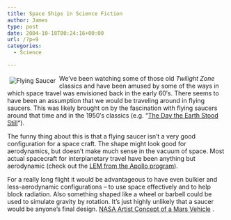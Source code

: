 ```yaml
---
title: Space Ships in Science Fiction
author: James
type: post
date: 2004-10-18T00:24:16+00:00
url: /?p=9
categories:
  - Science

---
```

<img src="images/saucer.jpg" alt="Flying Saucer" align="left" border="5" style="border-color:white;" />We&#8217;ve been watching some of those old _Twilight Zone_ classics and have been amused by some of the ways in which space travel was envisioned back in the early 60&#8242;s. There seems to have been an assumption that we would be traveling around in flying saucers. This was likely brought on by the fascination with flying saucers around that time and in the 1950&#8242;s classics (e.g. &#8220;[The Day the Earth Stood Still][1]&#8220;).

The funny thing about this is that a flying saucer isn&#8217;t a very good configuration for a space craft. The shape might look good for aerodynamics, but doesn&#8217;t make much sense in the vacuum of space. Most actual spacecraft for interplanetary travel have been anything but aerodynamic (check out the [LEM from the Apollo program][2]). 

For a really long flight it would be advantageous to have even bulkier and less-aerodynamic configurations &#8211; to use space effectively and to help block radiation. Also something shaped like a wheel or barbell could be used to simulate gravity by rotation. It&#8217;s just highly unlikely that a saucer would be anyone&#8217;s final design.  [NASA Artist Concept of a Mars Vehicle][3] .

 [1]: http://www.dvdmaniacs.net/Reviews/A-D/day_earth_stood_still.html
 [2]: http://www.nasa.gov/missions/solarsystem/f_leftovers.html
 [3]: http://www.spaceflight.nasa.gov/gallery/images/mars/marsvehicles/html/s92_49969.html